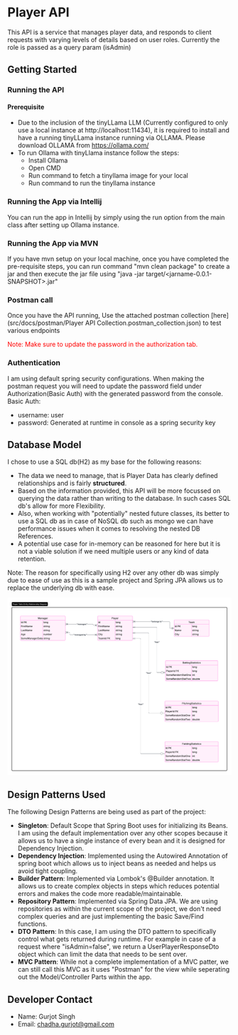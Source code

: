 # Player API

This API is a service that manages player data, 
and responds to client requests with varying levels of details based on user roles.
Currently the role is passed as a query param (isAdmin)

## Getting Started

### Running the API

#### Prerequisite
* Due to the inclusion of the tinyLLama LLM (Currently configured to only use a local instance at http://localhost:11434),
it is required to install and have a running tinyLLama instance running via OLLAMA. Please download OLLAMA from https://ollama.com/
* To run Ollama with tinyLlama instance follow the steps:
  * Install Ollama
  * Open CMD
  * Run command <ollama pull tinyllama> to fetch a tinyllama image for your local
  * Run command <ollama run tinyllama> to run the tinyllama instance

### Running the App via Intellij
You can run the app in Intellij by simply using the run option from the main class after setting up Ollama instance.

### Running the App via MVN
If you have mvn setup on your local machine, once you have completed the pre-requisite steps, you can run command 
"mvn clean package" to create a jar and then execute the jar file using "java -jar target/<jarname-0.0.1-SNAPSHOT>.jar"

### Postman call
Once you have the API running, Use the attached postman 
collection [here](src/docs/postman/Player API Collection.postman_collection.json) to test various endpoints

<font color="red"> Note: Make sure to update the password in the authorization tab.</font>

### Authentication
I am using default spring security configurations.
When making the postman request you will need to update the password field under Authorization(Basic Auth) with the generated password from the console.
Basic Auth:
  * username: user
  * password: Generated at runtime in console as a spring security key

## Database Model

I chose to use a SQL db(H2) as my base for the following reasons:
* The data we need to manage, that is Player Data has clearly defined relationships and is fairly **structured**.
* Based on the information provided, this API will be more focussed on querying the data rather than writing to the database. In such cases SQL db's allow for more Flexibility.
* Also, when working with "potentially" nested future classes, its better to use a SQL db as in case of NoSQL db such as mongo we can have performance issues when it comes to resolving the nested DB References.
* A potential use case for in-memory can be reasoned for here but it is not a viable solution if we need multiple users or any kind of data retention.


Note: The reason for specifically using H2 over any other db was simply due to ease of use as this is a sample project and Spring JPA allows us to replace the underlying db with ease.

![Player DB ER model.png](src/docs/Player%20DB%20ER%20model.png)

## Design Patterns Used

The following Design Patterns are being used as part of the project:
* **Singleton**: Default Scope that Spring Boot uses for initializing its Beans. I am using the default implementation over any other scopes because it allows us to have a single instance of every bean and it is designed for Dependency Injection.
* **Dependency Injection**: Implemented using the Autowired Annotation of spring boot which allows us to inject beans as needed and helps us avoid tight coupling.
* **Builder Pattern**: Implemented via Lombok's @Builder annotation. It allows us to create complex objects in steps which reduces potential errors and makes the code more readable/maintainable.
* **Repository Pattern**: Implemented via Spring Data JPA. We are using repositories as within the current scope of the project, we don't need complex queries and are just implementing the basic Save/Find functions.
* **DTO Pattern**: In this case, I am using the DTO pattern to specifically control what gets returned during runtime. For example in case of a request where "isAdmin=false", we return a UserPlayerResponseDto object which can limit the data that needs to be sent over.
* **MVC Pattern**: While not a complete implementation of a MVC patter, we can still call this MVC as it uses "Postman" for the view while seperating out the Model/Controller Parts within the app.

## Developer Contact

* Name: Gurjot Singh
* Email: chadha.gurjot@gmail.com